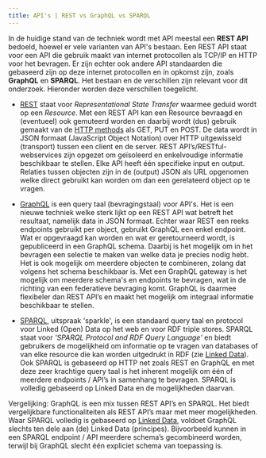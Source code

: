 ```yaml
---
title: API's | REST vs GraphQL vs SPARQL
---
```

In de huidige stand van de techniek wordt met API meestal een **REST API** bedoeld, hoewel er vele
varianten van API's bestaan. Een REST API staat voor een API die gebruik maakt van internet
protocollen als TCP/IP en HTTP voor het bevragen. Er zijn echter ook andere API standaarden die
gebaseerd zijn op deze internet protocollen en in opkomst zijn, zoals **GraphQL** en **SPARQL**. Het
bestaan en de verschillen zijn relevant voor dit onderzoek. Hieronder worden deze verschillen
toegelicht.

- [REST](https://roy.gbiv.com/pubs/dissertation/rest_arch_style.htm) staat voor _Representational
  State Transfer_ waarmee geduid wordt op een _Resource_. Met een REST API kan een Resource bevraagd
  en (eventueel) ook gemuteerd worden en daarbij wordt (dus) gebruik gemaakt van de [HTTP
  methods](https://www.rfc-editor.org/rfc/rfc9110.html#name-method-definitions) als GET, PUT en
  POST. De data wordt in JSON formaat (JavaScript Object Notation) over HTTP uitgewisseld
  (transport) tussen een client en de server. REST API’s/RESTful-webservices zijn opgezet om
  geïsoleerd en enkelvoudige informatie beschikbaar te stellen. Elke API heeft één specifieke input
  en output. Relaties tussen objecten zijn in de (output) JSON als URL opgenomen welke direct
  gebruikt kan worden om dan een gerelateerd object op te vragen.
  
- [GraphQL](https://spec.graphql.org/) is een query taal (bevragingstaal) voor API's. Het is een
  nieuwe techniek welke sterk lijkt op een REST API wat betreft het resultaat, namelijk data in JSON
  formaat. Echter waar REST een reeks endpoints gebruikt per object, gebruikt GraphQL een enkel
  endpoint. Wat er opgevraagd kan worden en wat er geretourneerd wordt, is gepubliceerd in een
  GraphQL schema. Daarbij is het mogelijk om in het bevragen een selectie te maken van welke data je
  precies nodig hebt. Het is ook mogelijk om meerdere objecten te combineren, zolang dat volgens het
  schema beschikbaar is. Met een GraphQL gateway is het mogelijk om meerdere schema's en endpoints
  te bevragen, wat in de richting van een federatieve bevraging komt. GraphQL is daarmee flexibeler
  dan REST API’s en maakt het mogelijk om integraal informatie beschikbaar te stellen.
  
- [SPARQL](https://en.wikipedia.org/wiki/SPARQL), uitspraak 'sparkle', is een standaard query taal
  en protocol voor Linked (Open) Data op het web en voor RDF triple stores. SPARQL staat voor
  _'SPARQL Protocol and RDF Query Language'_ en biedt gebruikers de mogelijkheid om informatie op te
  vragen van databases of van elke resource die kan worden uitgedrukt in RDF (zie [Linked
  Data](./linkeddata.md)). Ook SPARQL is gebaseerd op HTTP net zoals REST en GraphQL en met deze
  zeer krachtige query taal is het inherent mogelijk om één of meerdere endpoints / API’s in
  samenhang te bevragen. SPARQL is volledig gebaseerd op Linked Data en de mogelijkheden daarvan.

Vergelijking: GraphQL is een mix tussen REST API’s en SPARQL. Het biedt vergelijkbare
functionaliteiten als REST API’s maar met meer mogelijkheden. Waar SPARQL volledig is gebaseerd op
[Linked Data](./linkeddata.md), voldoet GraphQL slechts ten dele aan (de) Linked Data (principes).
Bijvoorbeeld kunnen in een SPARQL endpoint / API meerdere schema’s gecombineerd worden, terwijl bij
GraphQL slecht één expliciet schema van toepassing is.

